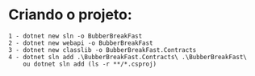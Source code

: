 # Criando o projeto:

    1 - dotnet new sln -o BubberBreakFast
    2 - dotnet new webapi -o BubberBreakFast
    3 - dotnet new classlib -o BubberBreakFast.Contracts
    4 - dotnet sln add .\BubberBreakFast.Contracts\ .\BubberBreakFast\
        ou dotnet sln add (ls -r **/*.csproj)